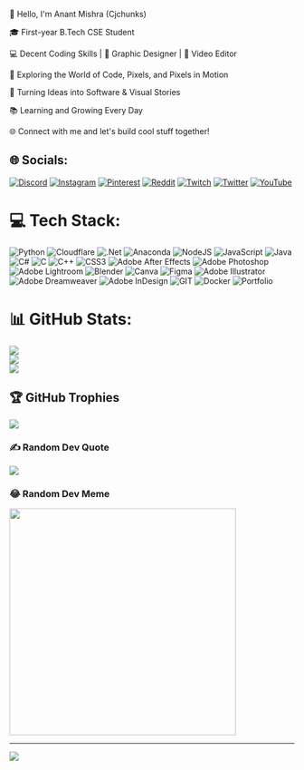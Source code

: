 👋 Hello, I'm Anant Mishra (Cjchunks)

🎓 First-year B.Tech CSE Student

💻 Decent Coding Skills | 🎨 Graphic Designer | 🎥 Video Editor

🌟 Exploring the World of Code, Pixels, and Pixels in Motion

🚀 Turning Ideas into Software & Visual Stories

📚 Learning and Growing Every Day

🌐 Connect with me and let's build cool stuff together!
 
## 🌐 Socials:
[![Discord](https://img.shields.io/badge/Discord-%237289DA.svg?logo=discord&logoColor=white)](https://discord.gg/https://discord.gg/VQB9Y2Kq) [![Instagram](https://img.shields.io/badge/Instagram-%23E4405F.svg?logo=Instagram&logoColor=white)](https://instagram.com/cjchunks) [![Pinterest](https://img.shields.io/badge/Pinterest-%23E60023.svg?logo=Pinterest&logoColor=white)](https://pinterest.com/cjchunkss) [![Reddit](https://img.shields.io/badge/Reddit-%23FF4500.svg?logo=Reddit&logoColor=white)](https://reddit.com/user/cjchunks) [![Twitch](https://img.shields.io/badge/Twitch-%239146FF.svg?logo=Twitch&logoColor=white)](https://twitch.tv/cjchunks) [![Twitter](https://img.shields.io/badge/Twitter-%231DA1F2.svg?logo=Twitter&logoColor=white)](https://twitter.com/cjchunks) [![YouTube](https://img.shields.io/badge/YouTube-%23FF0000.svg?logo=YouTube&logoColor=white)](https://youtube.com/@UCpcImgn-RbhtTZiUAZBlulg) 

# 💻 Tech Stack:
![Python](https://img.shields.io/badge/python-3670A0?style=for-the-badge&logo=python&logoColor=ffdd54) ![Cloudflare](https://img.shields.io/badge/Cloudflare-F38020?style=for-the-badge&logo=Cloudflare&logoColor=white) ![.Net](https://img.shields.io/badge/.NET-5C2D91?style=for-the-badge&logo=.net&logoColor=white) ![Anaconda](https://img.shields.io/badge/Anaconda-%2344A833.svg?style=for-the-badge&logo=anaconda&logoColor=white) ![NodeJS](https://img.shields.io/badge/node.js-6DA55F?style=for-the-badge&logo=node.js&logoColor=white) ![JavaScript](https://img.shields.io/badge/javascript-%23323330.svg?style=for-the-badge&logo=javascript&logoColor=%23F7DF1E) ![Java](https://img.shields.io/badge/java-%23ED8B00.svg?style=for-the-badge&logo=java&logoColor=white) ![C#](https://img.shields.io/badge/c%23-%23239120.svg?style=for-the-badge&logo=c-sharp&logoColor=white) ![C](https://img.shields.io/badge/c-%2300599C.svg?style=for-the-badge&logo=c&logoColor=white) ![C++](https://img.shields.io/badge/c++-%2300599C.svg?style=for-the-badge&logo=c%2B%2B&logoColor=white) ![CSS3](https://img.shields.io/badge/css3-%231572B6.svg?style=for-the-badge&logo=css3&logoColor=white) ![Adobe After Effects](https://img.shields.io/badge/Adobe%20After%20Effects-9999FF.svg?style=for-the-badge&logo=Adobe%20After%20Effects&logoColor=white) ![Adobe Photoshop](https://img.shields.io/badge/adobephotoshop-%2331A8FF.svg?style=for-the-badge&logo=adobephotoshop&logoColor=white) ![Adobe Lightroom](https://img.shields.io/badge/Adobe%20Lightroom-31A8FF.svg?style=for-the-badge&logo=Adobe%20Lightroom&logoColor=white) ![Blender](https://img.shields.io/badge/blender-%23F5792A.svg?style=for-the-badge&logo=blender&logoColor=white) ![Canva](https://img.shields.io/badge/Canva-%2300C4CC.svg?style=for-the-badge&logo=Canva&logoColor=white) 	![Figma](https://img.shields.io/badge/figma-%23F24E1E.svg?style=for-the-badge&logo=figma&logoColor=white) ![Adobe Illustrator](https://img.shields.io/badge/adobeillustrator-%23FF9A00.svg?style=for-the-badge&logo=adobeillustrator&logoColor=white) ![Adobe Dreamweaver](https://img.shields.io/badge/Adobe%20Dreamweaver-FF61F6.svg?style=for-the-badge&logo=Adobe%20Dreamweaver&logoColor=white) ![Adobe InDesign](https://img.shields.io/badge/Adobe%20InDesign-49021F?style=for-the-badge&logo=adobeindesign&logoColor=white) ![GIT](https://img.shields.io/badge/Git-fc6d26?style=for-the-badge&logo=git&logoColor=white) ![Docker](https://img.shields.io/badge/docker-%230db7ed.svg?style=for-the-badge&logo=docker&logoColor=white) ![Portfolio](https://img.shields.io/badge/Portfolio-%23000000.svg?style=for-the-badge&logo=firefox&logoColor=#FF7139)
# 📊 GitHub Stats:
![](https://github-readme-stats.vercel.app/api?username=cjchunks&theme=synthwave&hide_border=false&include_all_commits=false&count_private=false)<br/>
![](https://github-readme-streak-stats.herokuapp.com/?user=cjchunks&theme=synthwave&hide_border=false)<br/>
![](https://github-readme-stats.vercel.app/api/top-langs/?username=cjchunks&theme=synthwave&hide_border=false&include_all_commits=false&count_private=false&layout=compact)

## 🏆 GitHub Trophies
![](https://github-profile-trophy.vercel.app/?username=cjchunks&theme=radical&no-frame=false&no-bg=true&margin-w=4)

### ✍️ Random Dev Quote
![](https://quotes-github-readme.vercel.app/api?type=horizontal&theme=radical)

### 😂 Random Dev Meme
<img src='https://randommeme-five.vercel.app/' style="height: 400px;"/>

---
[![](https://visitcount.itsvg.in/api?id=cjchunks&icon=0&color=0)](https://visitcount.itsvg.in)

<!-- Proudly created with GPRM ( https://gprm.itsvg.in ) -->
